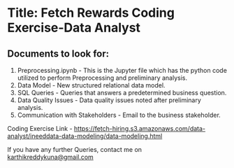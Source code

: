 # Title: Fetch Rewards Coding Exercise-Data Analyst

## Documents to look for:
1) Preprocessing.ipynb - This is the Jupyter file which has the python code utilized to perform Preprocessing and preliminary analysis. 
2) Data Model -  New structured relational data model. 
3) SQL Queries - Queries that answers a predetermined business question.
4) Data Quality Issues - Data quality issues noted after preliminary analysis. 
5) Communication with Stakeholders - Email to the business stakeholder. 

Coding Exercise Link - https://fetch-hiring.s3.amazonaws.com/data-analyst/ineeddata-data-modeling/data-modeling.html

If you have any further Queries, contact me on karthikreddykuna@gmail.com

